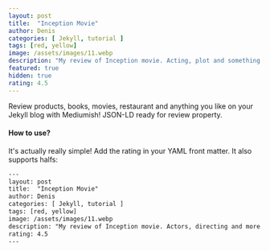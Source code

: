 ```yaml
---
layout: post
title:  "Inception Movie"
author: Denis
categories: [ Jekyll, tutorial ]
tags: [red, yellow]
image: /assets/images/11.webp
description: "My review of Inception movie. Acting, plot and something else in this short description."
featured: true
hidden: true
rating: 4.5
---
```


Review products, books, movies, restaurant and anything you like on your Jekyll blog with Mediumish! JSON-LD ready for review property.

#### How to use?

It's actually really simple! Add the rating in your YAML front matter. It also supports halfs:

```html
---
layout: post
title:  "Inception Movie"
author: Denis
categories: [ Jekyll, tutorial ]
tags: [red, yellow]
image: /assets/images/11.webp
description: "My review of Inception movie. Actors, directing and more."
rating: 4.5
---
```
